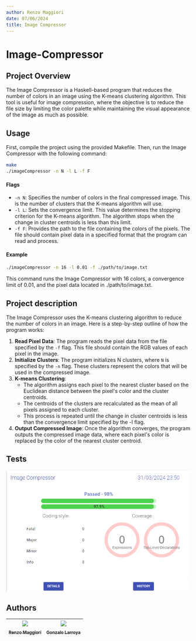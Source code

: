 ```yaml
---
author: Renzo Maggiori
date: 07/06/2024
title: Image Compressor
---
```

# Image-Compressor

## Project Overview

The Image Compressor is a Haskell-based program that reduces the number of colors in an image using the K-means clustering algorithm. This tool is useful for image compression, where the objective is to reduce the file size by limiting the color palette while maintaining the visual appearance of the image as much as possible.

## Usage

First, compile the project using the provided Makefile. Then, run the Image Compressor with the following command:

``` bash
make
./imageCompressor -n N -l L -f F
```

#### Flags
- `-n N`: Specifies the number of colors in the final compressed image. This is the number of clusters that the K-means algorithm will use.
- `-l L`: Sets the convergence limit. This value determines the stopping criterion for the K-means algorithm. The algorithm stops when the change in cluster centroids is less than this limit.
- `-f F`: Provides the path to the file containing the colors of the pixels. The file should contain pixel data in a specified format that the program can read and process.

#### Example

``` bash
./imageCompressor -n 16 -l 0.01 -f ./path/to/image.txt
```

This command runs the Image Compressor with 16 colors, a convergence limit of 0.01, and the pixel data located in ./path/to/image.txt.


## Project description

The Image Compressor uses the K-means clustering algorithm to reduce the number of colors in an image. Here is a step-by-step outline of how the program works:

1. **Read Pixel Data**: The program reads the pixel data from the file specified by the `-f` flag. This file should contain the RGB values of each pixel in the image.
2. **Initialize Clusters**: The program initializes N clusters, where `N` is specified by the `-n` flag. These clusters represent the colors that will be used in the compressed image.
3. **K-means Clustering**:
   - The algorithm assigns each pixel to the nearest cluster based on the Euclidean distance between the pixel's color and the cluster centroids.
   - The centroids of the clusters are recalculated as the mean of all pixels assigned to each cluster.
   - This process is repeated until the change in cluster centroids is less than the convergence limit specified by the -l flag.
4. **Output Compressed Image**: Once the algorithm converges, the program outputs the compressed image data, where each pixel's color is replaced by the color of the nearest cluster centroid.

## Tests
<div align="center">
  <img src="./tests/tests.png" />
</div>

## Authors

| [<img src="https://github.com/RenzoMaggiori.png?size=85" width=85><br><sub>Renzo Maggiori</sub>](https://github.com/RenzoMaggiori) | [<img src="https://github.com/G0nzal0zz.png?size=85" width=85><br><sub>Gonzalo Larroya</sub>](https://github.com/G0nzal0zz)
|:---:|:---:|